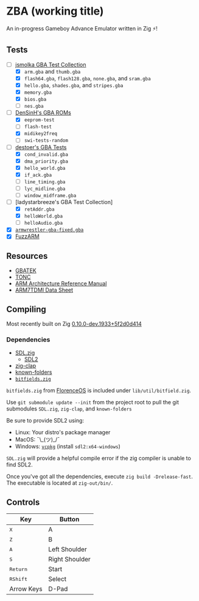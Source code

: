 # ZBA (working title)
An in-progress Gameboy Advance Emulator written in Zig ⚡!

## Tests 
- [ ] [jsmolka GBA Test Collection](https://github.com/jsmolka/gba-tests)
    - [x] `arm.gba` and `thumb.gba`
    - [x] `flash64.gba`, `flash128.gba`, `none.gba`, and `sram.gba`
    - [x] `hello.gba`, `shades.gba`, and `stripes.gba`
    - [x] `memory.gba`
    - [x] `bios.gba`
    - [ ] `nes.gba`
- [ ] [DenSinH's GBA ROMs](https://github.com/DenSinH/GBARoms)
    - [x] `eeprom-test`
    - [ ] `flash-test`
    - [x] `midikey2freq`
    - [ ] `swi-tests-random`
- [ ] [destoer's GBA Tests](https://github.com/destoer/gba_tests)
    - [x] `cond_invalid.gba`
    - [x] `dma_priority.gba`
    - [x] `hello_world.gba`
    - [x] `if_ack.gba`
    - [ ] `line_timing.gba`
    - [ ] `lyc_midline.gba`
    - [ ] `window_midframe.gba`
- [ ] [ladystarbreeze's GBA Test Collection]
    - [x] `retAddr.gba`
    - [x] `helloWorld.gba`
    - [ ] `helloAudio.gba`
- [x] [`armwrestler-gba-fixed.gba`](https://github.com/destoer/armwrestler-gba-fixed)
- [x] [FuzzARM](https://github.com/DenSinH/FuzzARM)

## Resources
* [GBATEK](https://problemkaputt.de/gbatek.htm)
* [TONC](https://coranac.com/tonc/text/toc.htm)
* [ARM Architecture Reference Manual](https://www.intel.com/content/dam/www/programmable/us/en/pdfs/literature/third-party/ddi0100e_arm_arm.pdf)
* [ARM7TDMI Data Sheet](https://www.dca.fee.unicamp.br/cursos/EA871/references/ARM/ARM7TDMIDataSheet.pdf)

## Compiling
Most recently built on Zig [0.10.0-dev.1933+5f2d0d414](https://github.com/ziglang/zig/tree/5f2d0d414)

### Dependencies
* [SDL.zig](https://github.com/MasterQ32/SDL.zig)
    * [SDL2](https://www.libsdl.org/download-2.0.php)
* [zig-clap](https://github.com/Hejsil/zig-clap)
* [known-folders](https://github.com/ziglibs/known-folders)
* [`bitfields.zig`](https://github.com/FlorenceOS/Florence/blob/f6044db788d35d43d66c1d7e58ef1e3c79f10d6f/lib/util/bitfields.zig)

`bitfields.zig` from [FlorenceOS](https://github.com/FlorenceOS) is included under `lib/util/bitfield.zig`.

Use `git submodule update --init` from the project root to pull the git submodules `SDL.zig`, `zig-clap`, and `known-folders`

Be sure to provide SDL2 using: 
* Linux: Your distro's package manager
* MacOS: ¯\\\_(ツ)_/¯
* Windows: [`vcpkg`](https://github.com/Microsoft/vcpkg) (install `sdl2:x64-windows`)

`SDL.zig` will provide a helpful compile error if the zig compiler is unable to find SDL2. 

Once you've got all the dependencies, execute `zig build -Drelease-fast`. The executable is located at `zig-out/bin/`. 

## Controls
Key | Button
--- | ---
<kbd>X</kbd> | A
<kbd>Z</kbd> | B
<kbd>A</kbd> | Left Shoulder
<kbd>S</kbd> | Right Shoulder
<kbd>Return</kbd> | Start
<kbd>RShift</kbd> | Select
Arrow Keys | D-Pad
